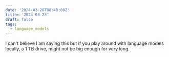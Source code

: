 ```yaml
---
date: '2024-03-28T08:48:00Z'
title: '2024-03-28'
draft: false
tags:
  - language_models
---
```


I can't believe I am saying this but if you play around with language models locally, a 1 TB drive, might not be big enough for very long.
